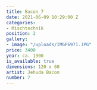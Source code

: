 ```yaml
---
title: Bacon_7
date: 2021-06-09 10:29:00 Z
categories:
- Mischtechnik
position: 2
gallery:
- image: "/uploads/IMGP6971.JPG"
price: 3400
year: ca. 1900
is_available: true
dimensions: 120 x 60
artist: Jehuda Bacon
number: 7
---
```


